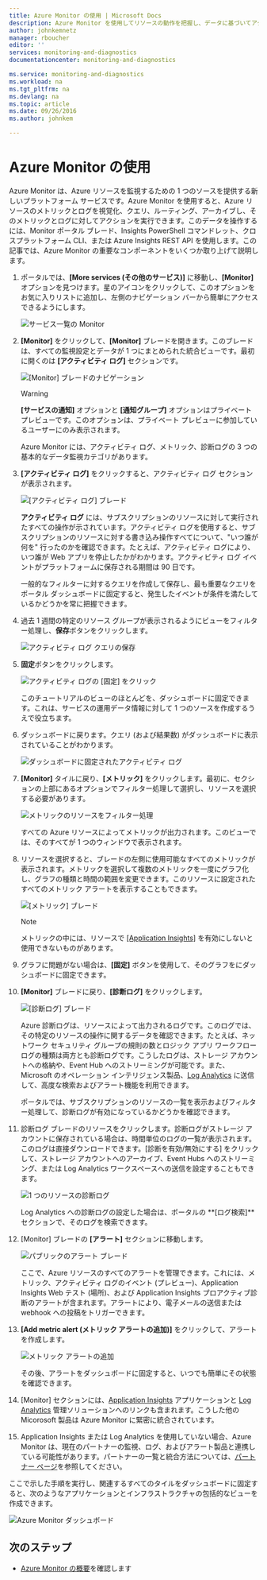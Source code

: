 ```yaml
---
title: Azure Monitor の使用 | Microsoft Docs
description: Azure Monitor を使用してリソースの動作を把握し、データに基づいてアクションを実行します。
author: johnkemnetz
manager: rboucher
editor: ''
services: monitoring-and-diagnostics
documentationcenter: monitoring-and-diagnostics

ms.service: monitoring-and-diagnostics
ms.workload: na
ms.tgt_pltfrm: na
ms.devlang: na
ms.topic: article
ms.date: 09/26/2016
ms.author: johnkem

---
```

# Azure Monitor の使用
Azure Monitor は、Azure リソースを監視するための 1 つのソースを提供する新しいプラットフォーム サービスです。Azure Monitor を使用すると、Azure リソースのメトリックとログを視覚化、クエリ、ルーティング、アーカイブし、そのメトリックとログに対してアクションを実行できます。このデータを操作するには、Monitor ポータル ブレード、Insights PowerShell コマンドレット、クロスプラットフォーム CLI、または Azure Insights REST API を使用します。この記事では、Azure Monitor の重要なコンポーネントをいくつか取り上げて説明します。

1. ポータルでは、**[More services (その他のサービス)]** に移動し、**[Monitor]** オプションを見つけます。星のアイコンをクリックして、このオプションをお気に入りリストに追加し、左側のナビゲーション バーから簡単にアクセスできるようにします。
   
    ![サービス一覧の Monitor](./media/monitoring-get-started/monitor-more-services.png)
2. **[Monitor]** をクリックして、**[Monitor]** ブレードを開きます。このブレードは、すべての監視設定とデータが 1 つにまとめられた統合ビューです。最初に開くのは **[アクティビティ ログ]** セクションです。
   
    ![[Monitor] ブレードのナビゲーション](./media/monitoring-get-started/monitor-blade-nav.png)
   
   > [!WARNING]
   > **[サービスの通知]** オプションと **[通知グループ]** オプションはプライベート プレビューです。このオプションは、プライベート プレビューに参加しているユーザーにのみ表示されます。
   > 
   > 
   
    Azure Monitor には、アクティビティ ログ、メトリック、診断ログの 3 つの基本的なデータ監視カテゴリがあります。
3. **[アクティビティ ログ]** をクリックすると、アクティビティ ログ セクションが表示されます。
   
    ![[アクティビティ ログ] ブレード](./media/monitoring-get-started/monitor-act-log-blade.png)
   
    **アクティビティ ログ** には、サブスクリプションのリソースに対して実行されたすべての操作が示されています。アクティビティ ログを使用すると、サブスクリプションのリソースに対する書き込み操作すべてについて、"いつ誰が何を" 行ったのかを確認できます。たとえば、アクティビティ ログにより、いつ誰が Web アプリを停止したかがわかります。アクティビティ ログ イベントがプラットフォームに保存される期間は 90 日です。
   
    一般的なフィルターに対するクエリを作成して保存し、最も重要なクエリをポータル ダッシュボードに固定すると、発生したイベントが条件を満たしているかどうかを常に把握できます。
4. 過去 1 週間の特定のリソース グループが表示されるようにビューをフィルター処理し、**保存**ボタンをクリックします。
   
    ![アクティビティ ログ クエリの保存](./media/monitoring-get-started/monitor-act-log-save.png)
5. **固定**ボタンをクリックします。
   
    ![アクティビティ ログの [固定] をクリック](./media/monitoring-get-started/monitor-act-log-pin.png)
   
    このチュートリアルのビューのほとんどを、ダッシュボードに固定できます。これは、サービスの運用データ情報に対して 1 つのソースを作成するうえで役立ちます。
6. ダッシュボードに戻ります。クエリ (および結果数) がダッシュボードに表示されていることがわかります。
   
    ![ダッシュボードに固定されたアクティビティ ログ](./media/monitoring-get-started/monitor-act-log-db.png)
7. **[Monitor]** タイルに戻り、**[メトリック]** をクリックします。最初に、セクションの上部にあるオプションでフィルター処理して選択し、リソースを選択する必要があります。
   
    ![メトリックのリソースをフィルター処理](./media/monitoring-get-started/monitor-met-filter.png)
   
    すべての Azure リソースによってメトリックが出力されます。このビューでは、そのすべてが 1 つのウィンドウで表示されます。
8. リソースを選択すると、ブレードの左側に使用可能なすべてのメトリックが表示されます。メトリックを選択して複数のメトリックを一度にグラフ化し、グラフの種類と時間の範囲を変更できます。このリソースに設定されたすべてのメトリック アラートを表示することもできます。
   
    ![[メトリック] ブレード](./media/monitoring-get-started/monitor-metric-blade.png)
   
   > [!NOTE]
   > メトリックの中には、リソースで [[Application Insights]](../application-insights/app-insights-overview.md) を有効にしないと使用できないものがあります。
   > 
   > 
9. グラフに問題がない場合は、**[固定]** ボタンを使用して、そのグラフをにダッシュボードに固定できます。
10. **[Monitor]** ブレードに戻り、**[診断ログ]** をクリックします。
    
    ![[診断ログ] ブレード](./media/monitoring-get-started/monitor-diaglogs-blade.png)
    
    Azure 診断ログは、リソースによって出力されるログです。このログでは、その特定のリソースの操作に関するデータを確認できます。たとえば、ネットワーク セキュリティ グループの規則の数とロジック アプリ ワークフロー ログの種類は両方とも診断ログです。こうしたログは、ストレージ アカウントへの格納や、Event Hub へのストリーミングが可能です。また、Microsoft のオペレーション インテリジェンス製品、[Log Analytics](../log-analytics/log-analytics-overview.md) に送信して、高度な検索およびアラート機能を利用できます。
    
    ポータルでは、サブスクリプションのリソースの一覧を表示およびフィルター処理して、診断ログが有効になっているかどうかを確認できます。
11. 診断ログ ブレードのリソースをクリックします。診断ログがストレージ アカウントに保存されている場合は、時間単位のログの一覧が表示されます。このログは直接ダウンロードできます。[診断を有効/無効にする] をクリックして、ストレージ アカウントへのアーカイブ、Event Hubs へのストリーミング、または Log Analytics ワークスペースへの送信を設定することもできます。
    
    ![1 つのリソースの診断ログ](./media/monitoring-get-started/monitor-diaglogs-detail.png)
    
    Log Analytics への診断ログの設定した場合は、ポータルの **[ログ検索]**セクションで、そのログを検索できます。
12. [Monitor] ブレードの **[アラート]** セクションに移動します。
    
    ![パブリックのアラート ブレード](./media/monitoring-get-started/monitor-alerts-nopp.png)
    
    ここで、Azure リソースのすべてのアラートを管理できます。これには、メトリック、アクティビティ ログのイベント (プレビュー)、Application Insights Web テスト (場所)、および Application Insights プロアクティブ診断のアラートが含まれます。アラートにより、電子メールの送信または webhook への投稿をトリガーできます。
13. **[Add metric alert (メトリック アラートの追加)]** をクリックして、アラートを作成します。
    
    ![メトリック アラートの追加](./media/monitoring-get-started/monitor-alerts-add.png)
    
    その後、アラートをダッシュボードに固定すると、いつでも簡単にその状態を確認できます。
14. [Monitor] セクションには、[Application Insights](../application-insights/app-insights-overview.md) アプリケーションと [Log Analytics](../log-analytics/log-analytics-overview.md) 管理ソリューションへのリンクも含まれます。こうした他の Micorosoft 製品は Azure Monitor に緊密に統合されています。
15. Application Insights または Log Analytics を使用していない場合、Azure Monitor は、現在のパートナーの監視、ログ、およびアラート製品と連携している可能性があります。パートナーの一覧と統合方法については、[パートナー ページ](../monitoring-and-diagnostics/monitoring-partners.md)を参照してください。

ここで示した手順を実行し、関連するすべてのタイルをダッシュボードに固定すると、次のようなアプリケーションとインフラストラクチャの包括的なビューを作成できます。

![Azure Monitor ダッシュボード](./media/monitoring-get-started/monitor-final-dash.png)

## 次のステップ
* [Azure Monitor の概要](../monitoring-and-diagnostics/monitoring-overview.md)を確認します

<!---HONumber=AcomDC_0928_2016-->